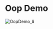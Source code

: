 # Oop Demo
![OopDemo_6](https://user-images.githubusercontent.com/25709400/141701794-9d569012-3d65-4f33-8d46-89ba55f940ff.png)

